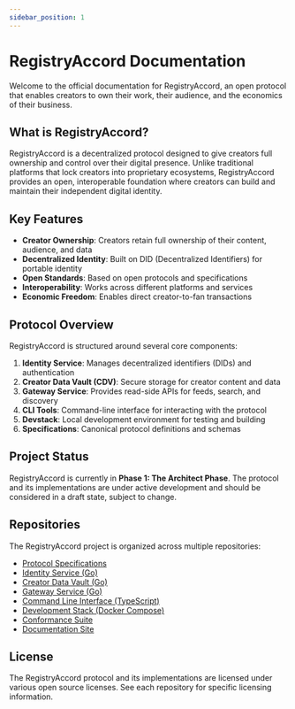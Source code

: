 ```yaml
---
sidebar_position: 1
---
```


# RegistryAccord Documentation

Welcome to the official documentation for RegistryAccord, an open protocol that enables creators to own their work, their audience, and the economics of their business.

## What is RegistryAccord?

RegistryAccord is a decentralized protocol designed to give creators full ownership and control over their digital presence. Unlike traditional platforms that lock creators into proprietary ecosystems, RegistryAccord provides an open, interoperable foundation where creators can build and maintain their independent digital identity.

## Key Features

- **Creator Ownership**: Creators retain full ownership of their content, audience, and data
- **Decentralized Identity**: Built on DID (Decentralized Identifiers) for portable identity
- **Open Standards**: Based on open protocols and specifications
- **Interoperability**: Works across different platforms and services
- **Economic Freedom**: Enables direct creator-to-fan transactions

## Protocol Overview

RegistryAccord is structured around several core components:

1. **Identity Service**: Manages decentralized identifiers (DIDs) and authentication
2. **Creator Data Vault (CDV)**: Secure storage for creator content and data
3. **Gateway Service**: Provides read-side APIs for feeds, search, and discovery
4. **CLI Tools**: Command-line interface for interacting with the protocol
5. **Devstack**: Local development environment for testing and building
6. **Specifications**: Canonical protocol definitions and schemas

## Project Status

RegistryAccord is currently in **Phase 1: The Architect Phase**. The protocol and its implementations are under active development and should be considered in a draft state, subject to change.

## Repositories

The RegistryAccord project is organized across multiple repositories:

- [Protocol Specifications](https://github.com/RegistryAccord/registryaccord-specs)
- [Identity Service (Go)](https://github.com/RegistryAccord/registryaccord-identity-go)
- [Creator Data Vault (Go)](https://github.com/RegistryAccord/registryaccord-cdv-go)
- [Gateway Service (Go)](https://github.com/RegistryAccord/registryaccord-gateway-go)
- [Command Line Interface (TypeScript)](https://github.com/RegistryAccord/registryaccord-cli-ts)
- [Development Stack (Docker Compose)](https://github.com/RegistryAccord/registryaccord-devstack)
- [Conformance Suite](https://github.com/RegistryAccord/registryaccord-conformance)
- [Documentation Site](https://github.com/RegistryAccord/registryaccord-docs-old)

## License

The RegistryAccord protocol and its implementations are licensed under various open source licenses. See each repository for specific licensing information.
